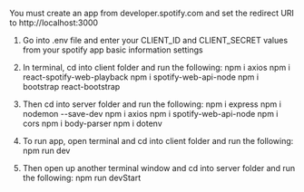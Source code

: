 You must create an app from developer.spotify.com and set the redirect URI to http://localhost:3000

1. Go into .env file and enter your CLIENT_ID and CLIENT_SECRET values from your spotify app basic information settings

2. In terminal, cd into client folder and run the following:
    npm i axios
    npm i react-spotify-web-playback
    npm i spotify-web-api-node
    npm i bootstrap react-bootstrap

3. Then cd into server folder and run the following:
    npm i express
    npm i nodemon --save-dev
    npm i axios
    npm i spotify-web-api-node
    npm i cors
    npm i body-parser
    npm i dotenv

4. To run app, open terminal and cd into client folder and run the following:
    npm run dev

5. Then open up another terminal window and cd into server folder and run the following:
    npm run devStart



